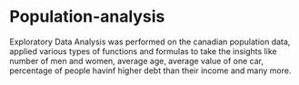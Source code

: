 # Population-analysis
Exploratory Data Analysis was performed on the canadian population data, applied various types of functions and formulas to take the insights like number of men and women, average age, average value of one car, percentage of people havinf higher debt than their income and many more.
